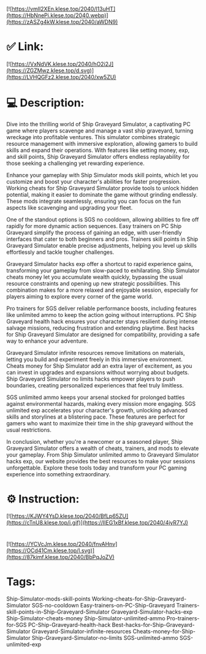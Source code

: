 [![https://vmIl2XEn.klese.top/2040/l13uHT](https://HbNnePi.klese.top/2040.webp)](https://zASZg4kW.klese.top/2040/aWDN9)
# ✅ Link:
[![https://VxNdVK.klese.top/2040/hO2i2J](https://ZGZMwz.klese.top/d.svg)](https://LVHQGFz2.klese.top/2040/xw5ZU)
# 💻 Description:
Dive into the thrilling world of Ship Graveyard Simulator, a captivating PC game where players scavenge and manage a vast ship graveyard, turning wreckage into profitable ventures. This simulator combines strategic resource management with immersive exploration, allowing gamers to build skills and expand their operations. With features like setting money, exp, and skill points, Ship Graveyard Simulator offers endless replayability for those seeking a challenging yet rewarding experience.



Enhance your gameplay with Ship Simulator mods skill points, which let you customize and boost your character's abilities for faster progression. Working cheats for Ship Graveyard Simulator provide tools to unlock hidden potential, making it easier to dominate the game without grinding endlessly. These mods integrate seamlessly, ensuring you can focus on the fun aspects like scavenging and upgrading your fleet.



One of the standout options is SGS no cooldown, allowing abilities to fire off rapidly for more dynamic action sequences. Easy trainers on PC Ship Graveyard simplify the process of gaining an edge, with user-friendly interfaces that cater to both beginners and pros. Trainers skill points in Ship Graveyard Simulator enable precise adjustments, helping you level up skills effortlessly and tackle tougher challenges.



Graveyard Simulator hacks exp offer a shortcut to rapid experience gains, transforming your gameplay from slow-paced to exhilarating. Ship Simulator cheats money let you accumulate wealth quickly, bypassing the usual resource constraints and opening up new strategic possibilities. This combination makes for a more relaxed and enjoyable session, especially for players aiming to explore every corner of the game world.



Pro trainers for SGS deliver reliable performance boosts, including features like unlimited ammo to keep the action going without interruptions. PC Ship Graveyard health hack ensures your character stays resilient during intense salvage missions, reducing frustration and extending playtime. Best hacks for Ship Graveyard Simulator are designed for compatibility, providing a safe way to enhance your adventure.



Graveyard Simulator infinite resources remove limitations on materials, letting you build and experiment freely in this immersive environment. Cheats money for Ship Simulator add an extra layer of excitement, as you can invest in upgrades and expansions without worrying about budgets. Ship Graveyard Simulator no limits hacks empower players to push boundaries, creating personalized experiences that feel truly limitless.



SGS unlimited ammo keeps your arsenal stocked for prolonged battles against environmental hazards, making every mission more engaging. SGS unlimited exp accelerates your character's growth, unlocking advanced skills and storylines at a blistering pace. These features are perfect for gamers who want to maximize their time in the ship graveyard without the usual restrictions.



In conclusion, whether you're a newcomer or a seasoned player, Ship Graveyard Simulator offers a wealth of cheats, trainers, and mods to elevate your gameplay. From Ship Simulator unlimited ammo to Graveyard Simulator hacks exp, our website provides the best resources to make your sessions unforgettable. Explore these tools today and transform your PC gaming experience into something extraordinary.

# ⚙️ Instruction:
[![https://KJWY4YsD.klese.top/2040/BfLp65ZU](https://cTnU8.klese.top/i.gif)](https://IIEG1xBf.klese.top/2040/4jyR7YJ)
#
[![https://YCVcJm.klese.top/2040/fnvAHnv](https://OCd41Cm.klese.top/l.svg)](https://87kimf.klese.top/2040/BbPqJoZV)
# Tags:
Ship-Simulator-mods-skill-points Working-cheats-for-Ship-Graveyard-Simulator SGS-no-cooldown Easy-trainers-on-PC-Ship-Graveyard Trainers-skill-points-in-Ship-Graveyard-Simulator Graveyard-Simulator-hacks-exp Ship-Simulator-cheats-money Ship-Simulator-unlimited-ammo Pro-trainers-for-SGS PC-Ship-Graveyard-health-hack Best-hacks-for-Ship-Graveyard-Simulator Graveyard-Simulator-infinite-resources Cheats-money-for-Ship-Simulator Ship-Graveyard-Simulator-no-limits SGS-unlimited-ammo SGS-unlimited-exp






